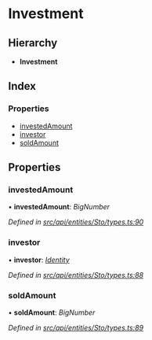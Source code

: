 # Investment

## Hierarchy

* **Investment**

## Index

### Properties

* [investedAmount](investment.md#investedamount)
* [investor](investment.md#investor)
* [soldAmount](investment.md#soldamount)

## Properties

### investedAmount

• **investedAmount**: _BigNumber_

_Defined in_ [_src/api/entities/Sto/types.ts:90_](https://github.com/PolymathNetwork/polymesh-sdk/blob/7362b318/src/api/entities/Sto/types.ts#L90)

### investor

• **investor**: [_Identity_](../classes/identity.md)

_Defined in_ [_src/api/entities/Sto/types.ts:88_](https://github.com/PolymathNetwork/polymesh-sdk/blob/7362b318/src/api/entities/Sto/types.ts#L88)

### soldAmount

• **soldAmount**: _BigNumber_

_Defined in_ [_src/api/entities/Sto/types.ts:89_](https://github.com/PolymathNetwork/polymesh-sdk/blob/7362b318/src/api/entities/Sto/types.ts#L89)

